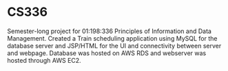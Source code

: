 # CS336

Semester-long project for 01:198:336 Principles of Information and Data Management. Created a Train scheduling application using MySQL for the database server and JSP/HTML for the UI and connectivity between server and webpage. Database was hosted on AWS RDS and webserver was hosted through AWS EC2. 
